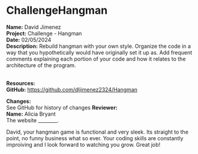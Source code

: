 # ChallengeHangman

<b>Name:</b> David Jimenez <br>
<b>Project:</b> Challenge - Hangman <br>
<b>Date:</b> 02/05/2024 <br>
<strong>Description:</strong>
Rebuild hangman with your own style. Organize the code in a way that you hypothetically would have originally set it up as. Add frequent comments explaining each portion of your code and how it relates to the architecture of the program.<br><br>

<b>Resources:</b> <br>
<b>GitHub:</b> https://github.com/dljimenez2324/Hangman <br>

<b>Changes:</b> <br>
See GitHub for history of changes
<b>Reviewer:</b> <br>
<b>Name:</b> Alicia Bryant <br>
The website ________. 

David, your hangman game is functional and very sleek. Its straight to the point, no funny business what so ever. Your coding skills are constantly improiving and I look forward to watching you grow. Great job!
